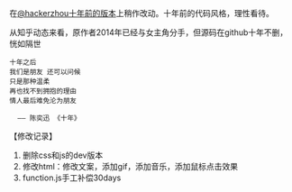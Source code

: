 在[@hackerzhou十年前的版本](https://github.com/hackerzhou/Love)上稍作改动。十年前的代码风格，理性看待。

从知乎动态来看，原作者2014年已经与女主角分手，但源码在github十年不删，恍如隔世

```
十年之后
我们是朋友 还可以问候
只是那种温柔
再也找不到拥抱的理由
情人最后难免沦为朋友

  —— 陈奕迅 《十年》
```



【修改记录】

1. 删除css和js的dev版本
2. 修改html：修改文案，添加gif，添加音乐，添加鼠标点击效果
3. function.js手工补偿30days

